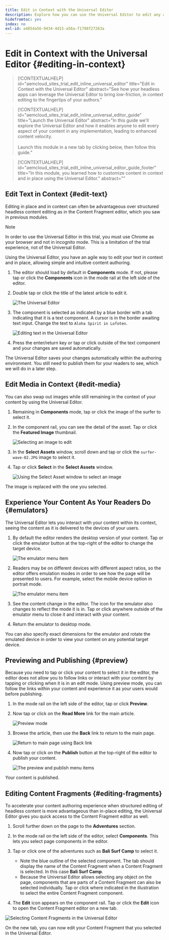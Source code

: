 ```yaml
---
title: Edit in Context with the Universal Editor
description: Explore how you can use the Universal Editor to edit any aspect of your content in place and in context in any implementation.
hidefromtoc: yes
index: no
exl-id: a4854a56-9434-4d15-a56a-f1798f27263a
---
```


# Edit in Context with the Universal Editor {#editing-in-context}

>[!CONTEXTUALHELP]
>id="aemcloud_sites_trial_edit_inline_universal_editor"
>title="Edit in Context with the Universal Editor"
>abstract="See how your headless apps can leverage the Universal Editor to bring low-friction, in context editing to the fingertips of your authors."

>[!CONTEXTUALHELP]
>id="aemcloud_sites_trial_edit_inline_universal_editor_guide"
>title="Launch the Universal Editor"
>abstract="In this guide we'll explore the Universal Editor and how it enables anyone to edit every aspect of your content in any implementation, leading to enhanced content velocity.<br><br>Launch this module in a new tab by clicking below, then follow this guide."

>[!CONTEXTUALHELP]
>id="aemcloud_sites_trial_edit_inline_universal_editor_guide_footer"
>title="In this module, you learned how to customize content in context and in place using the Universal Editor."
>abstract=""

## Edit Text in Context {#edit-text}

Editing in place and in context can often be advantageous over structured headless content editing as in the Content Fragment editor, which you saw in previous modules.

>[!NOTE]
>
>In order to use the Universal Editor in this trial, you must use Chrome as your browser and not in incognito mode. This is a limitation of the trial experience, not of the Universal Editor.

Using the Universal Editor, you have an agile way to edit your text in context and in place, allowing simple and intuitive content authoring.

1. The editor should load by default in **Components** mode. If not, please tap or click the **Components** icon in the mode rail at the left side of the editor.

1. Double tap or click the title of the latest article to edit it.

   ![The Universal Editor](assets/do-not-localize/ue-component-mode.png)

1. The component is selected as indicated by a blue border with a tab indicating that it is a text component. A cursor is in the border awaiting text input. Change the text to `Aloha Spirit in Lofoten`.

   ![Editing text in the Universal Editor](assets/do-not-localize/ue-edit-text-2.png)

1. Press the enter/return key or tap or click outside of the text component and your changes are saved automatically.

The Universal Editor saves your changes automatically within the authoring environment. You still need to publish them for your readers to see, which we will do in a later step.

## Edit Media in Context {#edit-media}

You can also swap out images while still remaining in the context of your content by using the Universal Editor.

1. Remaining in **Components** mode, tap or click the image of the surfer to select it.

1. In the component rail, you can see the detail of the asset. Tap or click the **Featured Image** thumbnail.

   ![Selecting an image to edit](assets/do-not-localize/ue-edit-media.png)

1. In the **Select Assets** window, scroll down and tap or click the `surfer-wave-02.JPG` image to select it.

1. Tap or click **Select** in the **Select Assets** window.

   ![Using the Select Asset window to select an image](assets/do-not-localize/ue-select-asset.png)

The image is replaced with the one you selected.

## Experience Your Content As Your Readers Do {#emulators}

The Universal Editor lets you interact with your content within its context, seeing the content as it is delivered to the devices of your users.

1. By default the editor renders the desktop version of your content. Tap or click the emulator button at the top-right of the editor to change the target device.

   ![The emulator menu item](assets/do-not-localize/ue-emulator-1.png)

1. Readers may be on different devices with different aspect ratios, so the editor offers emulation modes in order to see how the page will be presented to users. For example, select the mobile device option in portrait mode.

   ![The emulator menu item](assets/do-not-localize/ue-emulator-2.png)

1. See the content change in the editor. The icon for the emulator also changes to reflect the mode it is in. Tap or click anywhere outside of the emulator menu to close it and interact with your content.

1. Return the emulator to desktop mode.

You can also specify exact dimensions for the emulator and rotate the emulated device in order to view your content on any potential target device.

## Previewing and Publishing {#preview}

Because you need to tap or click your content to select it in the editor, the editor does not allow you to follow links or interact with your content by tapping or clicking when it is in an edit mode. Using preview mode, you can follow the links within your content and experience it as your users would before publishing.

1. In the mode rail on the left side of the editor, tap or click **Preview**.

1. Now tap or click on the **Read More** link for the main article.

   ![Preview mode](assets/do-not-localize/ue-preview-publish-1.png)

1. Browse the article, then use the **Back** link to return to the main page.

   ![Return to main page using Back link](assets/do-not-localize/ue-preview-publish-3.png)

1. Now tap or click on the **Publish** button at the top-right of the editor to publish your content.

   ![The preview and publish menu items](assets/do-not-localize/ue-preview-publish-4.png)

Your content is published.

## Editing Content Fragments {#editing-fragments}

To accelerate your content authoring experience when structured editing of headless content is more advantageous than in-place editing, the Universal Editor gives you quick access to the Content Fragment editor as well.

1. Scroll further down on the page to the **Adventures** section.

1. In the mode rail on the left side of the editor, select **Components**. This lets you select page components in the editor.

1. Tap or click one of the adventures such as **Bali Surf Camp** to select it.

   * Note the blue outline of the selected component. The tab should display the name of the Content Fragment when a Content Fragment is selected. In this case **Bali Surf Camp**.
   * Because the Universal Editor allows selecting any object on the page, components that are parts of a Content Fragment can also be selected individually. Tap or click where indicated in the illustration to select the entire Content Fragment component.

1.  The **Edit** icon appears on the component rail. Tap or click the **Edit** icon to open the Content Fragment editor on a new tab.

   ![Selecting Content Fragments in the Universal Editor](assets/do-not-localize/ue-content-fragments.png)

On the new tab, you can now edit your Content Fragment that you selected in the Universal Editor.
